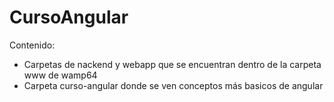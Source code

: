 # CursoAngular

Contenido: 
 - Carpetas de nackend y webapp que se encuentran dentro de la carpeta www de wamp64
 - Carpeta curso-angular donde se ven conceptos más basicos de angular
